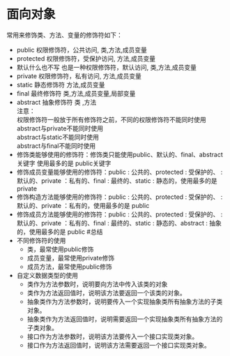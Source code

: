 # 面向对象
  常用来修饰类、方法、变量的修饰符如下：  
  * public 权限修饰符，公共访问, 类,方法,成员变量
  * protected 权限修饰符，受保护访问, 方法,成员变量
  * 默认什么也不写 也是一种权限修饰符，默认访问, 类,方法,成员变量
  * private 权限修饰符，私有访问, 方法,成员变量
  * static 静态修饰符  方法,成员变量
  * final 最终修饰符   类,方法,成员变量,局部变量
  * abstract 抽象修饰符  类 ,方法  
  注意：  
  权限修饰符一般放于所有修饰符之前，不同的权限修饰符不能同时使用  
  abstract与private不能同时使用  
  abstract与static不能同时使用  
  abstract与final不能同时使用  
  * 修饰类能够使用的修饰符：修饰类只能使用public、默认的、final、abstract关键字 使用最多的是 public关键字
  * 修饰成员变量能够使用的修饰符：public : 公共的、protected : 受保护的、	: 默认的、private ：私有的、final : 最终的、static : 静态的，使用最多的是 private
  * 修饰构造方法能够使用的修饰符：public : 公共的、protected : 受保护的、	: 默认的、private ：私有的，使用最多的是 public
  * 修饰成员方法能够使用的修饰符：public : 公共的、protected : 受保护的、	: 默认的、private ：私有的、final : 最终的、static : 静态的、abstract : 抽象的，使用最多的是 public
#总结
  * 不同修饰符的使用
    + 类，最常使用public修饰
    + 成员变量，最常使用private修饰
    + 成员方法，最常使用public修饰
  * 自定义数据类型的使用
    + 类作为方法参数时，说明要向方法中传入该类的对象
    + 类作为方法返回值时，说明该方法要返回一个该类的对象。
    + 抽象类作为方法参数时，说明要传入一个实现抽象类所有抽象方法的子类对象。
    + 抽象类作为方法返回值时，说明需要返回一个实现抽象类所有抽象方法的子类对象。
    + 接口作为方法参数时，说明该方法要传入一个接口实现类对象。
    + 接口作为方法返回值时，说明该方法需要返回一个接口实现类对象。
